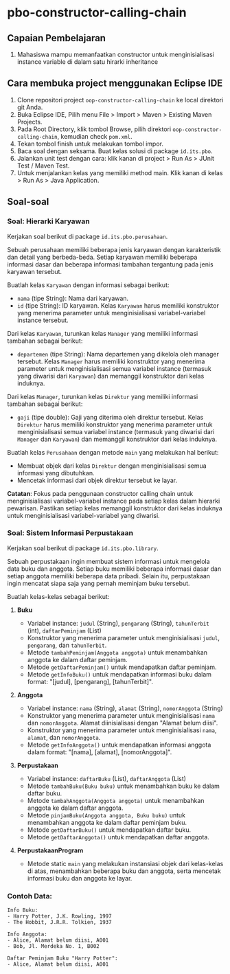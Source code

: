 # pbo-constructor-calling-chain

## Capaian Pembelajaran

1. Mahasiswa mampu memanfaatkan constructor untuk menginisialisasi instance variable di dalam satu hirarki inheritance

## Cara membuka project menggunakan Eclipse IDE

1. Clone repositori project `oop-constructor-calling-chain` ke local direktori git Anda.
2. Buka Eclipse IDE, Pilih menu File > Import > Maven > Existing Maven Projects.
3. Pada Root Directory, klik tombol Browse, pilih direktori `oop-constructor-calling-chain`, kemudian check `pom.xml`.
4. Tekan tombol finish untuk melakukan tombol impor.
5. Baca soal dengan seksama. Buat kelas solusi di package `id.its.pbo`.
6. Jalankan unit test dengan cara: klik kanan di project > Run As > JUnit Test / Maven Test.
7. Untuk menjalankan kelas yang memiliki method main. Klik kanan di kelas > Run As > Java Application.

## Soal-soal

### Soal: Hierarki Karyawan

Kerjakan soal berikut di package `id.its.pbo.perusahaan`.

Sebuah perusahaan memiliki beberapa jenis karyawan dengan karakteristik dan detail yang berbeda-beda. Setiap karyawan memiliki beberapa informasi dasar dan beberapa informasi tambahan tergantung pada jenis karyawan tersebut.

Buatlah kelas `Karyawan` dengan informasi sebagai berikut:
- `nama` (tipe String): Nama dari karyawan.
- `id` (tipe String): ID karyawan.
Kelas `Karyawan` harus memiliki konstruktor yang menerima parameter untuk menginisialisasi variabel-variabel instance tersebut.

Dari kelas `Karyawan`, turunkan kelas `Manager` yang memiliki informasi tambahan sebagai berikut:
- `departemen` (tipe String): Nama departemen yang dikelola oleh manager tersebut.
Kelas `Manager` harus memiliki konstruktor yang menerima parameter untuk menginisialisasi semua variabel instance (termasuk yang diwarisi dari `Karyawan`) dan memanggil konstruktor dari kelas induknya.

Dari kelas `Manager`, turunkan kelas `Direktur` yang memiliki informasi tambahan sebagai berikut:
- `gaji` (tipe double): Gaji yang diterima oleh direktur tersebut.
Kelas `Direktur` harus memiliki konstruktor yang menerima parameter untuk menginisialisasi semua variabel instance (termasuk yang diwarisi dari `Manager` dan `Karyawan`) dan memanggil konstruktor dari kelas induknya.

Buatlah kelas `Perusahaan` dengan metode `main` yang melakukan hal berikut:
- Membuat objek dari kelas `Direktur` dengan menginisialisasi semua informasi yang dibutuhkan.
- Mencetak informasi dari objek direktur tersebut ke layar.

**Catatan**: Fokus pada penggunaan constructor calling chain untuk menginisialisasi variabel-variabel instance pada setiap kelas dalam hierarki pewarisan. Pastikan setiap kelas memanggil konstruktor dari kelas induknya untuk menginisialisasi variabel-variabel yang diwarisi.

### Soal: Sistem Informasi Perpustakaan

Kerjakan soal berikut di package `id.its.pbo.library`.

Sebuah perpustakaan ingin membuat sistem informasi untuk mengelola data buku dan anggota. Setiap buku memiliki beberapa informasi dasar dan setiap anggota memiliki beberapa data pribadi. Selain itu, perpustakaan ingin mencatat siapa saja yang pernah meminjam buku tersebut.

Buatlah kelas-kelas sebagai berikut:

1. **Buku**
   - Variabel instance: `judul` (String), `pengarang` (String), `tahunTerbit` (int), `daftarPeminjam` (List<Anggota>)
   - Konstruktor yang menerima parameter untuk menginisialisasi `judul`, `pengarang`, dan `tahunTerbit`.
   - Metode `tambahPeminjam(Anggota anggota)` untuk menambahkan anggota ke dalam daftar peminjam.
   - Metode `getDaftarPeminjam()` untuk mendapatkan daftar peminjam.
   - Metode `getInfoBuku()` untuk mendapatkan informasi buku dalam format: "[judul], [pengarang], [tahunTerbit]".

2. **Anggota**
   - Variabel instance: `nama` (String), `alamat` (String), `nomorAnggota` (String)
   - Konstruktor yang menerima parameter untuk menginisialisasi `nama` dan `nomorAnggota`. Alamat diinisialisasi dengan "Alamat belum diisi".
   - Konstruktor yang menerima parameter untuk menginisialisasi `nama`, `alamat`, dan `nomorAnggota`.
   - Metode `getInfoAnggota()` untuk mendapatkan informasi anggota dalam format: "[nama], [alamat], [nomorAnggota]".

3. **Perpustakaan**
   - Variabel instance: `daftarBuku` (List<Buku>), `daftarAnggota` (List<Anggota>)
   - Metode `tambahBuku(Buku buku)` untuk menambahkan buku ke dalam daftar buku.
   - Metode `tambahAnggota(Anggota anggota)` untuk menambahkan anggota ke dalam daftar anggota.
   - Metode `pinjamBuku(Anggota anggota, Buku buku)` untuk menambahkan anggota ke dalam daftar peminjam buku.
   - Metode `getDaftarBuku()` untuk mendapatkan daftar buku.
   - Metode `getDaftarAnggota()` untuk mendapatkan daftar anggota.

4. **PerpustakaanProgram**
   - Metode static `main` yang melakukan instansiasi objek dari kelas-kelas di atas, menambahkan beberapa buku dan anggota, serta mencetak informasi buku dan anggota ke layar.

### Contoh Data:
```
Info Buku:
- Harry Potter, J.K. Rowling, 1997
- The Hobbit, J.R.R. Tolkien, 1937

Info Anggota:
- Alice, Alamat belum diisi, A001
- Bob, Jl. Merdeka No. 1, B002

Daftar Peminjam Buku "Harry Potter":
- Alice, Alamat belum diisi, A001
```